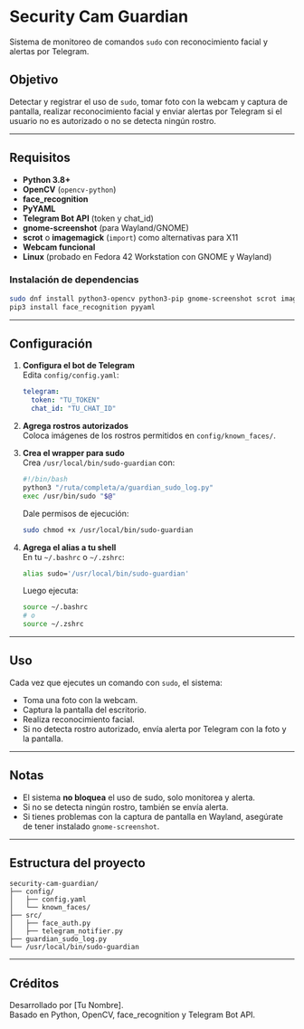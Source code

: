 # Security Cam Guardian

Sistema de monitoreo de comandos `sudo` con reconocimiento facial y alertas por Telegram.

## Objetivo

Detectar y registrar el uso de `sudo`, tomar foto con la webcam y captura de pantalla, realizar reconocimiento facial y enviar alertas por Telegram si el usuario no es autorizado o no se detecta ningún rostro.

---

## Requisitos

- **Python 3.8+**
- **OpenCV** (`opencv-python`)
- **face_recognition**
- **PyYAML**
- **Telegram Bot API** (token y chat_id)
- **gnome-screenshot** (para Wayland/GNOME)
- **scrot** o **imagemagick** (`import`) como alternativas para X11
- **Webcam funcional**
- **Linux** (probado en Fedora 42 Workstation con GNOME y Wayland)

### Instalación de dependencias

```sh
sudo dnf install python3-opencv python3-pip gnome-screenshot scrot imagemagick
pip3 install face_recognition pyyaml
```

---

## Configuración

1. **Configura el bot de Telegram**  
   Edita `config/config.yaml`:

   ```yaml
   telegram:
     token: "TU_TOKEN"
     chat_id: "TU_CHAT_ID"
   ```

2. **Agrega rostros autorizados**  
   Coloca imágenes de los rostros permitidos en `config/known_faces/`.

3. **Crea el wrapper para sudo**  
   Crea `/usr/local/bin/sudo-guardian` con:

   ```bash
   #!/bin/bash
   python3 "/ruta/completa/a/guardian_sudo_log.py"
   exec /usr/bin/sudo "$@"
   ```
   Dale permisos de ejecución:
   ```sh
   sudo chmod +x /usr/local/bin/sudo-guardian
   ```

4. **Agrega el alias a tu shell**  
   En tu `~/.bashrc` o `~/.zshrc`:
   ```sh
   alias sudo='/usr/local/bin/sudo-guardian'
   ```
   Luego ejecuta:
   ```sh
   source ~/.bashrc
   # o
   source ~/.zshrc
   ```

---

## Uso

Cada vez que ejecutes un comando con `sudo`, el sistema:
- Toma una foto con la webcam.
- Captura la pantalla del escritorio.
- Realiza reconocimiento facial.
- Si no detecta rostro autorizado, envía alerta por Telegram con la foto y la pantalla.

---

## Notas

- El sistema **no bloquea** el uso de sudo, solo monitorea y alerta.
- Si no se detecta ningún rostro, también se envía alerta.
- Si tienes problemas con la captura de pantalla en Wayland, asegúrate de tener instalado `gnome-screenshot`.

---

## Estructura del proyecto

```
security-cam-guardian/
├── config/
│   ├── config.yaml
│   └── known_faces/
├── src/
│   ├── face_auth.py
│   ├── telegram_notifier.py
├── guardian_sudo_log.py
└── /usr/local/bin/sudo-guardian
```

---

## Créditos

Desarrollado por [Tu Nombre].  
Basado en Python, OpenCV, face_recognition y Telegram Bot API.